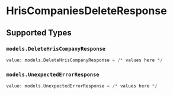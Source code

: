 # HrisCompaniesDeleteResponse


## Supported Types

### `models.DeleteHrisCompanyResponse`

```python
value: models.DeleteHrisCompanyResponse = /* values here */
```

### `models.UnexpectedErrorResponse`

```python
value: models.UnexpectedErrorResponse = /* values here */
```

